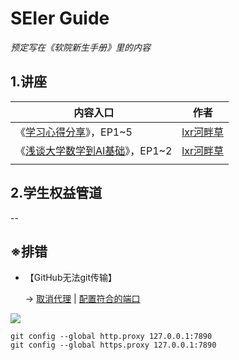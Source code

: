 # SEIer Guide
*预定写在《软院新生手册》里的内容*

## 1.讲座

| 内容入口                                                     | 作者                                              |
| ------------------------------------------------------------ | ------------------------------------------------- |
| 《[学习心得分享](https://www.bilibili.com/video/BV1du411k7H5/?spm_id_from=333.999.0.0&vd_source=37a69bf80992e96c86d46826492452c2)》，EP1~5 | [lxr河畔草](https://space.bilibili.com/476209425) |
| 《[浅谈大学数学到AI基础](https://www.bilibili.com/video/BV1ug411K76w/?spm_id_from=333.999.0.0&vd_source=37a69bf80992e96c86d46826492452c2)》，EP1~2 | [lxr河畔草](https://space.bilibili.com/476209425) |
|                                                              |                                                   |

## 2.学生权益管道

--

## ※排错

- 【GitHub无法git传输】
    
    ->  [取消代理](https://blog.csdn.net/Hodors/article/details/103226958)
    |    [配置符合的端口](https://blog.csdn.net/zpf1813763637/article/details/128340109?ops_request_misc=&request_id=&biz_id=102&utm_term=%20Failed%20to%20connect%20to%20github.c&utm_medium=distribute.pc_search_result.none-task-blog-2~all~sobaiduweb~default-0-128340109.142^v88^control_2,239^v2^insert_chatgpt&spm=1018.2226.3001.4449)

![](https://img-blog.csdnimg.cn/8e6fdc89ebe64cdfbb768d42ec203b3a.png)

```git
git config --global http.proxy 127.0.0.1:7890
git config --global https.proxy 127.0.0.1:7890
```
